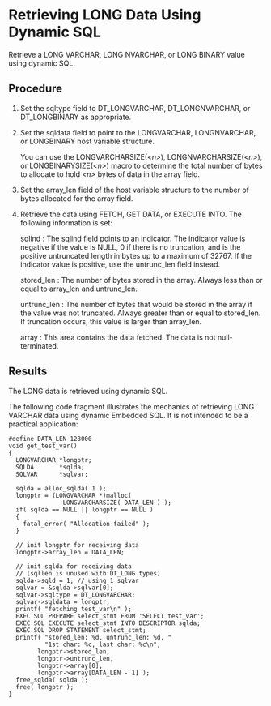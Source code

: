 <!-- loio3be1e5e26c5f1014aa0d8a5ef142426b -->

# Retrieving LONG Data Using Dynamic SQL

Retrieve a LONG VARCHAR, LONG NVARCHAR, or LONG BINARY value using dynamic SQL.



## Procedure

1.  Set the sqltype field to DT\_LONGVARCHAR, DT\_LONGNVARCHAR, or DT\_LONGBINARY as appropriate.

2.  Set the sqldata field to point to the LONGVARCHAR, LONGNVARCHAR, or LONGBINARY host variable structure.

    You can use the LONGVARCHARSIZE\(*<n\>*\), LONGNVARCHARSIZE\(*<n\>*\), or LONGBINARYSIZE\(*<n\>*\) macro to determine the total number of bytes to allocate to hold *<n\>* bytes of data in the array field.

3.  Set the array\_len field of the host variable structure to the number of bytes allocated for the array field.

4.  Retrieve the data using FETCH, GET DATA, or EXECUTE INTO. The following information is set:

     sqlind
     :   The sqlind field points to an indicator. The indicator value is negative if the value is NULL, 0 if there is no truncation, and is the positive untruncated length in bytes up to a maximum of 32767. If the indicator value is positive, use the untrunc\_len field instead.

      stored\_len
     :   The number of bytes stored in the array. Always less than or equal to array\_len and untrunc\_len.

      untrunc\_len
     :   The number of bytes that would be stored in the array if the value was not truncated. Always greater than or equal to stored\_len. If truncation occurs, this value is larger than array\_len.

      array
     :   This area contains the data fetched. The data is not null-terminated.

 


## Results

The LONG data is retrieved using dynamic SQL.



The following code fragment illustrates the mechanics of retrieving LONG VARCHAR data using dynamic Embedded SQL. It is not intended to be a practical application:

```
#define DATA_LEN 128000
void get_test_var()
{
  LONGVARCHAR *longptr;
  SQLDA       *sqlda;
  SQLVAR      *sqlvar;

  sqlda = alloc_sqlda( 1 );
  longptr = (LONGVARCHAR *)malloc(
               LONGVARCHARSIZE( DATA_LEN ) );
  if( sqlda == NULL || longptr == NULL ) 
  {
    fatal_error( "Allocation failed" );
  }

  // init longptr for receiving data
  longptr->array_len = DATA_LEN;

  // init sqlda for receiving data
  // (sqllen is unused with DT_LONG types)
  sqlda->sqld = 1; // using 1 sqlvar
  sqlvar = &sqlda->sqlvar[0];
  sqlvar->sqltype = DT_LONGVARCHAR;
  sqlvar->sqldata = longptr;
  printf( "fetching test_var\n" );
  EXEC SQL PREPARE select_stmt FROM 'SELECT test_var';
  EXEC SQL EXECUTE select_stmt INTO DESCRIPTOR sqlda;
  EXEC SQL DROP STATEMENT select_stmt;
  printf( "stored_len: %d, untrunc_len: %d, "
          "1st char: %c, last char: %c\n",
        longptr->stored_len,
        longptr->untrunc_len,
        longptr->array[0],
        longptr->array[DATA_LEN - 1] );
  free_sqlda( sqlda );
  free( longptr );
}
```

